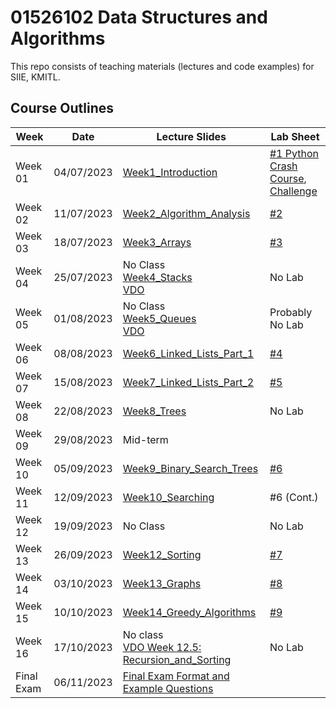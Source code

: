 # 01526102 Data Structures and Algorithms

This repo consists of teaching materials (lectures and code examples) for SIIE, KMITL.

## Course Outlines
|Week| Date | Lecture Slides|Lab Sheet|
|---|---|---|---|
|Week 01| 04/07/2023 | [Week1_Introduction](https://github.com/noswolf/DSA_BIT/blob/DSA_23/Week1/DSA_Week1.pdf)  |[#1 Python Crash Course](https://github.com/noswolf/DSA_BIT/blob/DSA_23/Week1/DSA_Python_Crash_Course_stu.pdf), [Challenge](https://github.com/noswolf/DSA_BIT/blob/DSA_23/Week1/DSA_Lab-1-Challenge.ipynb)  |
|Week 02| 11/07/2023 | [Week2_Algorithm_Analysis](https://github.com/noswolf/DSA_BIT/blob/DSA_23/Week2/DSA_Week2.pdf) | [#2](https://github.com/noswolf/DSA_BIT/blob/DSA_23/Week2/DSA_Lab-2_student.ipynb)  |  
|Week 03| 18/07/2023 | [Week3_Arrays](https://github.com/noswolf/DSA_BIT/blob/DSA_23/Week3/DSA_Week3.pdf)| [#3](https://github.com/noswolf/DSA_BIT/blob/DSA_23/Week3/DSA_Lab_3_student.ipynb) |  
|Week 04| 25/07/2023 | No Class <br> [Week4_Stacks](https://github.com/noswolf/DSA_BIT/blob/DSA_23/Week4/DSA_Week4.pdf) <br> [VDO](https://www.youtube.com/playlist?list=PLn4P4Ao3UayD2B7bUuj81f2MFT7rgb9hi)| No Lab |   
|Week 05| 01/08/2023 | No Class <br> [Week5_Queues](https://github.com/noswolf/DSA_BIT/blob/DSA_23/Week5/DSA_Week5.pdf) <br> [VDO](https://www.youtube.com/playlist?list=PLn4P4Ao3UayAfsNcBl2p3T1rUEReqg00D) | Probably No Lab |  
|Week 06| 08/08/2023 | [Week6_Linked_Lists_Part_1](https://github.com/noswolf/DSA_BIT/blob/DSA_23/Week6/DSA_Week6.pdf) | [#4](https://github.com/noswolf/DSA_BIT/blob/DSA_23/Week6/DSA_Lab_4_student.ipynb) |  
|Week 07| 15/08/2023 | [Week7_Linked_Lists_Part_2](https://github.com/noswolf/DSA_BIT/blob/DSA_23/Week7/DSA_Week7.pdf) | [#5](https://github.com/noswolf/DSA_BIT/blob/DSA_23/Week7/DSA_Lab_5_student.ipynb) |  
|Week 08| 22/08/2023 | [Week8_Trees](https://github.com/noswolf/DSA_BIT/blob/DSA_23/Week8/DSA_Week8.pdf) | No Lab | 
|Week 09| 29/08/2023 | Mid-term | |  
|Week 10| 05/09/2023 | [Week9_Binary_Search_Trees](https://github.com/noswolf/DSA_BIT/blob/DSA_23/Week9/DSA_Week9.pdf)| [#6](https://github.com/noswolf/DSA_BIT/blob/DSA_23/Week9/DSA_Lab_6_student.ipynb)|  
|Week 11| 12/09/2023 | [Week10_Searching](https://github.com/noswolf/DSA_BIT/blob/DSA_23/Week10/DSA_Week10.pdf) | #6 (Cont.) |   
|Week 12| 19/09/2023 | No Class <br> []() |  No Lab |  
|Week 13| 26/09/2023 | [Week12_Sorting](https://github.com/noswolf/DSA_BIT/blob/DSA_23/Week12/DSA_Week12.pdf) | [#7](https://github.com/noswolf/DSA_BIT/blob/DSA_23/Week10/DSA_Lab_7_student.ipynb) |   
|Week 14| 03/10/2023 | [Week13_Graphs](https://github.com/noswolf/DSA_BIT/blob/DSA_23/Week13/DSA_Week13.pdf) | [#8](https://github.com/noswolf/DSA_BIT/blob/DSA_23/Week12/DSA_Lab_8_student.ipynb)|  
|Week 15| 10/10/2023 | [Week14_Greedy_Algorithms](https://github.com/noswolf/DSA_BIT/blob/DSA_23/Week14/DSA_Week14.pdf) | [#9](https://github.com/noswolf/DSA_BIT/blob/DSA_23/Week14/DSA_Lab_9_student.ipynb) |  
|Week 16| 17/10/2023 | No class <br> [VDO Week 12.5: Recursion_and_Sorting](https://www.youtube.com/playlist?list=PLn4P4Ao3UayASXDTmVzxELp39Jute577O) | No Lab |
|Final Exam| 06/11/2023 | [Final Exam Format and Example Questions](https://github.com/noswolf/DSA_BIT/blob/DSA_23/Final_Exam_Example_Questions.pdf)  |		|
